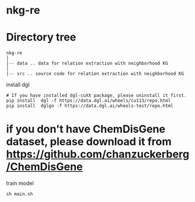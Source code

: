 # nkg-re

# Directory tree
```
nkg-re
│
|-- data .. data for relation extraction with neighborhood KG
│
|-- src .. source code for relation extraction with neighborhood KG
```

install dgl
```
# If you have installed dgl-cuXX package, please uninstall it first.
pip install  dgl -f https://data.dgl.ai/wheels/cu113/repo.html
pip install  dglgo -f https://data.dgl.ai/wheels-test/repo.html
```

# if you don't have ChemDisGene dataset, please download it from https://github.com/chanzuckerberg/ChemDisGene

train model
```
sh main.sh
```
